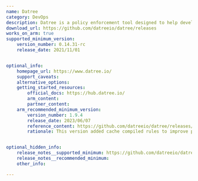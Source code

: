 ```yaml
---
name: Datree 
category: DevOps
description: Datree is a policy enforcement tool designed to help developers and DevOps teams. It ensure consistency, compliance, and security in Kubernetes configurations.
download_url: https://github.com/datreeio/datree/releases
works_on_arm: true
supported_minimum_version:
    version_number: 0.14.31-rc
    release_date: 2021/11/01


optional_info:
    homepage_url: https://www.datree.io/
    support_caveats:
    alternative_options:
    getting_started_resources:
        official_docs: https://hub.datree.io/
        arm_content:
        partner_content:
    arm_recommended_minimum_version:
        version_number: 1.9.4
        release_date: 2023/06/07
        reference_content: https://github.com/datreeio/datree/releases/tag/1.9.4
        rationale: This version added cache compiled rules to improve performance by 30%.


optional_hidden_info:
    release_notes__supported_minimum: https://github.com/datreeio/datree/releases/tag/0.14.31-rc
    release_notes__recommended_minimum:
    other_info: 

---
```

